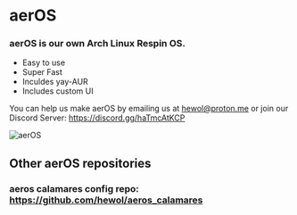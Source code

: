 # aerOS
### aerOS is our own Arch Linux Respin OS.
* Easy to use
* Super Fast
* Inculdes yay-AUR 
* Includes custom UI

You can help us make aerOS by emailing us at hewol@proton.me or join our Discord Server: https://discord.gg/haTmcAtKCP

![aerOS](https://hewol.github.io/assets/img/aeros-pic.png)


## Other aerOS repositories




### aeros calamares config repo: https://github.com/hewol/aeros_calamares

